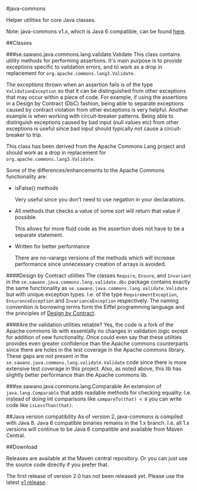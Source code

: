 #java-commons

Helper utilities for core Java classes.

Note: java-commons v1.x, which is Java 6 compatible, can be found [here](https://github.com/sawano/java-commons/tree/1.x).

##Classes

###se.sawano.java.commons.lang.validate.Validate
This class contains utility methods for performing assertions. It's main purpose is to provide exceptions specific to validation errors, and to work as a drop in
replacement for `org.apache.commons.lang3.Validate`.

The exceptions thrown when an assertion fails is of the type `ValidationException` so that it can be distinguished from other exceptions that may occur within a piece of code.
For example, if using the assertions in a Design by Contract (DbC) fashion, being able to separate exceptions caused by contract violation from other exceptions is very helpful.
Another example is when working with circuit-breaker patterns. Being able to distinguish exceptions caused by bad input (null values etc) from other exceptions is useful since bad input
should typically not cause a circuit-breaker to trip.

This class has been derived from the Apache Commons Lang project and should work as a drop in replacement for `org.apache.commons.lang3.Validate`.

Some of the differences/enhancements to the Apache Commons functionality are:

- isFalse() methods

    Very useful since you don't need to use negation in your declarations.
- All methods that checks a value of some sort will return that value if possible.

    This allows for more fluid code as the assertion does not have to be a separate statement.
- Written for better performance

    There are no-varargs versions of the methods which will increase performance since unnecessary creation of arrays is avoided.

####Design by Contract utilities
The classes `Require`, `Ensure`, and `Invariant` in the `se.sawano.java.commons.lang.validate.dbc` package contains exactly the same functionality as `se.sawano.java.commons.lang.validate.Validate` 
but with unique exception types. I.e. of the type `RequirementException`, `EnsuranceException` and `InvarianceException` respectively. The naming convention is borrowing terms form the Eiffel 
programming language and the principles of [Design by Contract](https://docs.eiffel.com/book/method/et-design-contract-tm-assertions-and-exceptions).

####Are the validation utilities reliable?
Yes, the code is a fork of the Apache commons lib with essentially no changes in validation logic except for addition of new functionality. Once could even say that these utilities provides even 
greater confidence than the Apache commons counterparts since there are holes in the test coverage in the Apache commons library. These gaps are not present in 
the `se.sawano.java.commons.lang.validate.Validate` code since there is more extensive test coverage in this project. Also, as noted above, this lib has slightly better performance than the Apache 
commons lib.

###se.sawano.java.commons.lang.Comparable
An extension of `java.lang.Comparable` that adds readable methods for checking equality. I.e. instead of doing int comparisons like `compareTo(that) < 0` you can write code like `isLessThan(that)`.

##Java version compatibility
As of version 2, java-commons is compiled with Java 8. Java 6 compatible binaries remains in the 1.x branch. I.e. all 1.x versions will continue to be Java 6 compatible and available from Maven
Central.

##Download

Releases are available at the Maven central repository. Or you can just use the source code directly if you prefer that.

The first release of version 2.0 has not been released yet. Please use the latest [v1 release](https://github.com/sawano/java-commons/tree/1.x).
